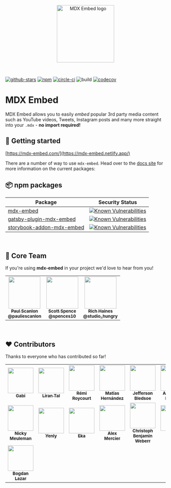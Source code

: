 <p align="center">
  <a href="https://mdx-embed.com">
    <img alt="MDX Embed logo" src="https://mdx-embed.netlify.app/mdx-embed-logo.svg" width="180px" />
  </a>
</p>

<br />

[![github-stars](https://img.shields.io/github/stars/pauliescanlon/mdx-embed?style=social)](https://img.shields.io/github/stars/pauliescanlon/mdx-embed?style=social)
[![npm](https://img.shields.io/npm/v/mdx-embed)](https://img.shields.io/npm/v/mdx-embed)
[![circle-ci](https://circleci.com/gh/PaulieScanlon/mdx-embed.svg?style=shield)](https://app.circleci.com/pipelines/github/PaulieScanlon)
![build](https://img.shields.io/circleci/build/github/PaulieScanlon/mdx-embed/main)
[![codecov](https://codecov.io/gh/PaulieScanlon/mdx-embed/branch/main/graph/badge.svg)](https://codecov.io/gh/PaulieScanlon/mdx-embed)

# MDX Embed

MDX Embed allows you to easily _embed_ popular 3rd party media content such as YouTube videos, Tweets, Instagram posts
and many more straight into your `.mdx` - **no import required!**

## 🚀 Getting started

[https://mdx-embed.com/](https://mdx-embed.netlify.app/)

There are a number of way to use `mdx-embed`. Head over to the [docs site](https://mdx-embed.netlify.app/) for more
information on the current packages:

## 📦 npm packages

| Package                                                                              |                                                               Security Status                                                                |
| ------------------------------------------------------------------------------------ | :------------------------------------------------------------------------------------------------------------------------------------------: |
| [mdx-embed](https://www.npmjs.com/package/mdx-embed)                                 |                 [![Known Vulnerabilities](https://snyk.io/test/npm/mdx-embed/badge.svg)](https://snyk.io/test/npm/mdx-embed)                 |
| [gatsby-plugin-mdx-embed](https://www.npmjs.com/package/gatsby-plugin-mdx-embed)     |   [![Known Vulnerabilities](https://snyk.io/test/npm/gatsby-plugin-mdx-embed/badge.svg)](https://snyk.io/test/npm/gatsby-plugin-mdx-embed)   |
| [storybook-addon-mdx-embed](https://www.npmjs.com/package/storybook-addon-mdx-embed) | [![Known Vulnerabilities](https://snyk.io/test/npm/storybook-addon-mdx-embed/badge.svg)](https://snyk.io/test/npm/storybook-addon-mdx-embed) |

<br />

## 🕺 Core Team

If you're using **mdx-embed** in your project we'd love to hear from you!

<table>
  <tr>
    <td align="center">
      <a href="https://paulie.dev/"><img src="https://avatars2.githubusercontent.com/u/1465706?s=460&u=a3c1ce80b0ce24b68a66bfa59ca546d83f95877f&v=4" width="100px;" alt=""/><br/><sub><b>Paul Scanlon</b></sub></a><br/>
      <a href="https://twitter.com/PaulieScanlon"><sub><b>@pauliescanlon</b></sub></a>
    </td>

   <td align="center">
     <a href="https://scottspence.com/"><img src="https://avatars3.githubusercontent.com/u/234708?s=460&u=0ee3aad6e455f4faf97807030948d9cba515ed6a&v=4" width="100px;" alt=""/><br/><sub><b>Scott Spence</b></sub></a><br/>
     <a href="https://twitter.com/spences10"><sub><b>@spences10</b></sub></a>
   </td>

   <td align="center">
     <a href="https://garden.richardhaines.dev/"><img src="https://avatars1.githubusercontent.com/u/22930449?s=460&u=fe9bfbd906a41223b0292b37d0ace01f9034b136&v=4" width="100px;" alt=""/><br/><sub><b>Rich Haines</b></sub></a><br/>
     <a href="https://twitter.com/studio_hungry"><sub><b>@studio_hungry</b></sub></a>
   </td>
  </tr>
</table>

<br />

## ❤️ Contributors

Thanks to everyone who has contributed so far!

<table>
  <tr>
    <td align="center"><a href="https://github.com/daisygabi"><img src="https://avatars2.githubusercontent.com/u/527144?s=460&v=4" width="80px;" alt=""/><br /><sub><b>Gabi</b></sub></a>
    </td>
    <td align="center"><a href="https://github.com/lirantal"><img src="https://avatars0.githubusercontent.com/u/316371?s=460&v=4" width="80px;" alt=""/><br /><sub><b>Liran Tal</b></sub></a>
    </td>
    <td align="center"><a href="https://github.com/remiroyc"><img src="https://avatars1.githubusercontent.com/u/11146088?s=460&u=4f72fecc2a1f567e053066bd694c779416f461db&v=4" width="80px;" alt=""/><br /><sub><b>Rémi Roycourt</b></sub></a>
    </td>
    <td align="center"><a href="https://github.com/matiasfha"><img src="https://avatars3.githubusercontent.com/u/282006?s=460&u=a9d3c26dc6c2cfc5cbe04192b1fd6c2bb29c9be5&v=4" width="80px;" alt=""/><br /><sub><b>Matías Hernández</b></sub></a>
    </td>
    <td align="center"><a href="https://github.com/JeffersonBledsoe"><img src="https://avatars0.githubusercontent.com/u/30210785?s=460&u=9b4e1e10f480b3abfbd02ec10b6965c301d52f9d&v=4" width="80px;" alt=""/><br /><sub><b>Jefferson Bledsoe</b></sub></a>
    </td>
    <td align="center"><a href="https://github.com/xmalinov"><img src="https://avatars2.githubusercontent.com/u/3215218?s=460&u=2c4cd154f5b5af3f4f40ac8646ecf4f995ae71ea&v=4" width="80px;" alt=""/><br /><sub><b>Alexander Malinov</b></sub></a>
    </td>
  </tr>
  <tr>
  <td align="center"><a href="https://github.com/NickyMeuleman"><img src="https://avatars0.githubusercontent.com/u/30179461?s=460&u=1baeff1126d4c07ea4f1f63d71a0b86761f97965&v=4" width="80px;" alt=""/><br /><sub><b>Nicky Meuleman</b></sub></a>
    </td>
    <td align="center"><a href="https://github.com/yenly"><img src="https://avatars0.githubusercontent.com/u/6759658?s=460&u=f2a9f2e478e2dd817b2a8e78d7341787b221b071&v=4" width="80px;" alt=""/><br /><sub><b>
Yenly</b></sub></a>
    </td>
      <td align="center"><a href="https://github.com/ekafyi"><img src="https://avatars1.githubusercontent.com/u/6597211?s=460&u=d05715db32b39ba7e0554776c1b3accd8fc7aef5&v=4" width="80px;" alt=""/><br /><sub><b>
Eka</b></sub></a>
    </td>
    <td align="center"><a href="https://github.com/amercier"><img src="https://avatars3.githubusercontent.com/u/1246795?s=460&u=ff6d9df714b1def4849a40649e785da670db276b&v=4" width="80px;" alt=""/><br /><sub><b>
Alex Mercier</b></sub></a>
    </td>

  <td align="center"><a href="https://github.com/kriswep"><img src="https://avatars1.githubusercontent.com/u/8836059?s=460&u=143a7ea6e5b1345804ab1bee9d87ee725b7c77b8&v=4" width="80px;" alt=""/><br /><sub><b>
Christoph Benjamin Weberr</b></sub></a>
    </td>

  <td align="center"><a href="https://github.com/NerdCowboy"><img src="https://avatars0.githubusercontent.com/u/757960?s=460&u=1908194ae704bfe363e12979dbf91f57326e55ba&v=4" width="80px;" alt=""/><br /><sub><b>
Brent Larson</b></sub></a>
    </td>
</tr>
<tr>
  <td align="center"><a href="https://github.com/tricinel"><img src="https://avatars2.githubusercontent.com/u/216008?s=460&u=9f78f2962a4c7668eb3c99c3c3ccb09d18be44a6&v=4" width="80px;" alt=""/><br /><sub><b>
Bogdan Lazar</b></sub></a>
    </td>
</tr>
</table>

